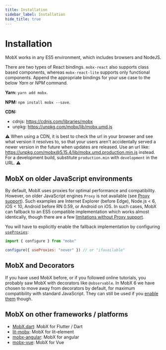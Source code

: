 ```yaml
---
title: Installation
sidebar_label: Installation
hide_title: true
---
```


<script async type="text/javascript" src="//cdn.carbonads.com/carbon.js?serve=CEBD4KQ7&placement=mobxjsorg" id="_carbonads_js"></script>

# Installation

MobX works in any ES5 environment, which includes browsers and NodeJS.

There are two types of React bindings. `mobx-react` also supports class based components, whereas `mobx-react-lite` supports only functional components. Append the appropriate bindings for your use case to the below *Yarn* or *NPM* command.

**Yarn:** `yarn add mobx`.

**NPM:** `npm install mobx --save`.

**CDN:**
-   cdnjs: https://cdnjs.com/libraries/mobx
-   unpkg: https://unpkg.com/mobx/lib/mobx.umd.js

⚠️ When using a CDN, it is best to check the url in your browser and see what version it resolves to, so that your users aren't accidentally served a newer version in the future when updates are released. Use an url like: https://unpkg.com/mobx@5.15.4/lib/mobx.umd.production.min.js instead. For a development build, substitute `production.min` with `development` in the URL. ⚠️

## MobX on older JavaScript environments

By default, MobX uses proxies for optimal performance and compatibility. However, on older JavaScript engines `Proxy` is not available (see [Proxy support](https://kangax.github.io/compat-table/es6/#test-Proxy)). Such examples are Internet Explorer (before Edge), Node.js < 6, iOS < 10, Android before RN 0.59, or Android on iOS. In such cases, MobX can fallback to an ES5 compatible implementation which works almost identically, though there are a few [limitations without Proxy support](../refguide/configure.md#limitations-without-proxy-support).

You will have to explicitly enable the fallback implementation by configuring [`useProxies`](../refguide/configure#useproxies):

```javascript
import { configure } from "mobx"

configure({ useProxies: "never" }) // or "ifavailable"
```

## MobX and Decorators

If you have used MobX before, or if you followed online tutorials, you probably saw MobX with decorators like `@observable`.
In MobX 6 we have chosen to move away from decorators by default, for maximum compatibility with standard JavaScript.
They can still be used if you [enable them](../best/decorators.md) though.

## MobX on other frameworks / platforms

-   [MobX.dart](https://mobx.netlify.app/): MobX for Flutter / Dart
-   [lit-mobx](https://github.com/adobe/lit-mobx): MobX for lit-element
-   [mobx-angular](https://github.com/mobxjs/mobx-angular): MobX for angular
-   [mobx-vue](https://github.com/mobxjs/mobx-vue): MobX for Vue
